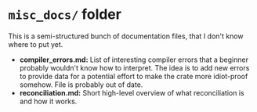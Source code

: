 # `misc_docs/` folder

This is a semi-structured bunch of documentation files, that I don't know where to put yet.

- **compiler_errors.md:** List of interesting compiler errors that a beginner probably wouldn't know how to interpret. The idea is to add new errors to provide data for a potential effort to make the crate more idiot-proof somehow. File is probably out of date.
- **reconciliation.md:** Short high-level overview of what reconciliation is and how it works.
